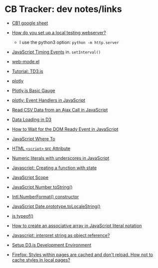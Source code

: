 # CB Tracker: dev notes/links

+ [CB1 google sheet](https://docs.google.com/spreadsheets/d/1HCD0sG2usPAAy8J77Ggw2POy6r1ZtrUTBx86v_NhCIo/edit?usp=sharing)

+ [How do you set up a local testing
  webserver?](https://developer.mozilla.org/en-US/docs/Learn/Common_questions/Tools_and_setup/set_up_a_local_testing_server)
    - I use the python3 option: `python -m http.server`
+ [JavaScript Timing
  Events](https://www.w3schools.com/js/js_timing.asp) in. `setInterval()`
+ [web-mode.el](web-mode.el)

+ [Tutorial: TD3.js](https://www.tutorialsteacher.com/d3js/setup-d3js-development-environment)
+ [plotly](https://plotly.com/graphing-libraries/)
+ [Plotly.js Basic Gauge](https://codepen.io/pen)
+ [plotly: Event Handlers in JavaScript](https://plotly.com/javascript/plotlyjs-events/)
+ [Read CSV Data from an Ajax Call in
  JavaScript](https://plotly.com/javascript/ajax-call/)
+ [Data Loading in D3](https://www.tutorialsteacher.com/d3js/loading-data-from-file-in-d3js)
+ [How to Wait for the DOM Ready Event in
  JavaScript](https://orangeable.com/javascript/dom-ready-event)
  
+ [JavaScript Where
  To](https://www.w3schools.com/js/js_whereto.asp)
+ [HTML `<script>` src Attribute](https://www.w3schools.com/tags/att_script_src.asp)
+ [Numeric literals with underscores in JavaScript](https://stackoverflow.com/questions/69525292/numeric-literals-with-underscores-in-javascript)
+ [Javascript: Creating a function with
  state](https://stackoverflow.com/questions/8161671/javascript-creating-a-function-with-state)
+ [JavaScript Scope](https://www.w3schools.com/js/js_scope.asp)
+ [JavaScript Number
  toString()](https://www.w3schools.com/jsref/jsref_tostring_number.asp)
+ [Intl.NumberFormat() constructor](https://developer.mozilla.org/en-US/docs/Web/JavaScript/Reference/Global_Objects/Intl/NumberFormat/NumberFormat)
+ [JavaScript
  Date.prototype.toLocaleString()](https://developer.mozilla.org/en-US/docs/Web/JavaScript/Reference/Global_Objects/Date/toLocaleString)
+ [js
  typeof()](https://developer.mozilla.org/en-US/docs/Web/JavaScript/Reference/Operators/typeof)
+ [How to create an associative array in JavaScript literal
  notation](https://stackoverflow.com/questions/37515959/how-to-create-an-associative-array-in-javascript-literal-notation)
+ [Javascript: interpret string as object
  reference?](https://stackoverflow.com/questions/10953303/javascript-interpret-string-as-object-reference)
+ [Setup D3.js Development
  Environment](https://www.tutorialsteacher.com/d3js/setup-d3js-development-environment)
+ [Firefox: Styles within pages are cached and don't reload. How not to cache styles in local pages?](https://support.mozilla.org/en-US/questions/1271095)
